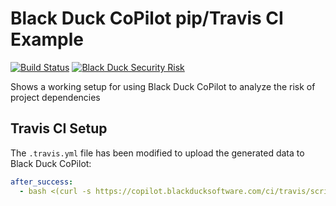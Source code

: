 # Black Duck CoPilot pip/Travis CI Example

[![Build Status](https://travis-ci.org/BlackDuckCoPilot/example-pip-travis.svg?branch=master)](https://travis-ci.org/BlackDuckCoPilot/example-pip-travis) [![Black Duck Security Risk](https://copilot.blackducksoftware.com/github/repos/BlackDuckCoPilot/example-pip-travis/branches/master/badge-risk.svg)](https://copilot.blackducksoftware.com/github/repos/BlackDuckCoPilot/example-pip-travis/public/master)

Shows a working setup for using Black Duck CoPilot to analyze the risk of project dependencies

## Travis CI Setup

The `.travis.yml` file has been modified to upload the generated data to Black Duck CoPilot:

```yaml
after_success:
  - bash <(curl -s https://copilot.blackducksoftware.com/ci/travis/scripts/upload)
```
